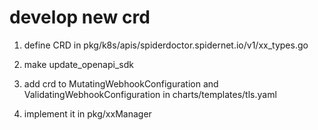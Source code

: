# develop new crd

1. define CRD in pkg/k8s/apis/spiderdoctor.spidernet.io/v1/xx_types.go

2. make update_openapi_sdk

3. add crd to MutatingWebhookConfiguration and ValidatingWebhookConfiguration in charts/templates/tls.yaml 

4. implement it in pkg/xxManager
